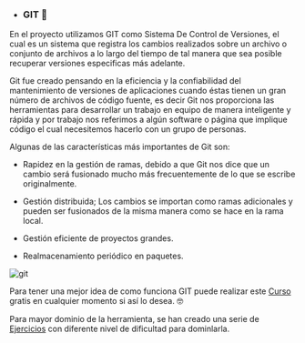 - ### GIT 🔱

En el proyecto utilizamos GIT como Sistema De Control de Versiones, el cual es un sistema que registra los cambios realizados sobre un archivo o conjunto de archivos a lo largo del tiempo de tal manera que sea posible recuperar versiones especificas más adelante.

Git fue creado pensando en la eficiencia y la confiabilidad del mantenimiento de versiones de aplicaciones cuando éstas tienen un gran número de archivos de código fuente, es decir Git nos proporciona las herramientas para desarrollar un trabajo en equipo de manera inteligente y rápida y por trabajo nos referimos a algún software o página que implique código el cual necesitemos hacerlo con un grupo de personas.

Algunas de las características más importantes de Git son:

- Rapidez en la gestión de ramas, debido a que Git nos dice que un cambio será fusionado mucho más frecuentemente de lo que se escribe originalmente.

- Gestión distribuida; Los cambios se importan como ramas adicionales y pueden ser fusionados de la misma manera como se hace en la rama local.

- Gestión eficiente de proyectos grandes.

- Realmacenamiento periódico en paquetes.


![git](https://user-images.githubusercontent.com/45079819/77668248-ed2ece80-6f61-11ea-9aed-205fe5137a97.png)


Para tener una mejor idea de como funciona GIT puede realizar este [Curso](https://codigofacilito.com/cursos/git) gratis en cualquier momento si así lo desea. 🤓

Para mayor dominio de la herramienta, se han creado una serie de [Ejercicios](https://github.com/Diegonavia/Onboarding-DevOps/tree/master/GIT) con diferente nivel de dificultad para dominlarla.
